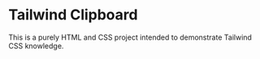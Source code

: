 # Tailwind Clipboard
This is a purely HTML and CSS project intended to demonstrate Tailwind CSS knowledge.